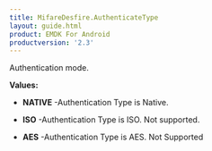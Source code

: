 ```yaml
---
title: MifareDesfire.AuthenticateType
layout: guide.html
product: EMDK For Android
productversion: '2.3'
---
```


Authentication mode.

**Values:**

* **NATIVE** -Authentication Type is Native.

* **ISO** -Authentication Type is ISO. Not supported.

* **AES** -Authentication Type is AES. Not Supported













